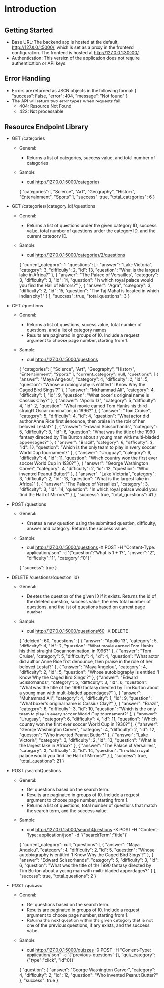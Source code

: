 # 
# Introduction
# 

## Getting Started
- Base URL: The backend app is hosted at the default, http://127.0.0.1:5000/, which is set as a proxy in the frontend configuration. The frontend is hosted at http://127.0.0.1:30000/. 
- Authentication: This version of the application does not require authentication or API keys. 

## Error Handling
- Errors are returned as JSON objects in the following format: 
    {
        "success": False, 
        "error": 404,
        "message": "Not found"
    }
- The API will return two error types when requests fail:
    - 404: Resource Not Found
    - 422: Not processable

## Resource Endpoint Library
- GET /categories
    - General: 
        - Returns a list of categories, success value, and total number of categories
    - Sample:
        - curl http://127.0.0.1:5000/categories

        {
            "categories": [
                "Science",
                "Art",
                "Geography",
                "History",
                "Entertainment",
                "Sports"
            ],
            "success": true,
            "total_categories": 6
        }

- GET /categories/{category_id}/questions
    - General:
        - Returns a list of questions under the given category ID, success value, total number of questions under the category ID, and the current category ID.
    - Sample:
        - curl http://127.0.0.1:5000/categories/2/questions

        {
            "current_category": 1, 
            "questions": [
                {
                    "answer": "Lake Victoria", 
                    "category": 3, 
                    "difficulty": 2, 
                    "id": 13, 
                    "question": "What is the largest lake in Africa?"
                }, 
                {
                    "answer": "The Palace of Versailles", 
                    "category": 3, 
                    "difficulty": 3, 
                    "id": 14, 
                    "question": "In which royal palace would you find the Hall of Mirrors?"
                }, 
                {
                    "answer": "Agra", 
                    "category": 3, 
                    "difficulty": 2, 
                    "id": 15, 
                    "question": "The Taj Mahal is located in which Indian city?"
                }
            ], 
            "success": true, 
            "total_questions": 3
        }

- GET /questions
    - General:
        - Returns a list of questions, sucess value, total number of questions, and a list of category names 
        - Results are paginated in groups of 10. Include a request argument to choose page number, starting from 1.
    - Sample:
        - curl http://127.0.0.1:5000/questions

        {
            "categories": [
                "Science",
                "Art",
                "Geography",
                "History",
                "Entertainment",
                "Sports"
            ],
            "current_category": null,
            "questions": [
                {
                    "answer": "Maya Angelou",
                    "category": 4,
                    "difficulty": 2,
                    "id": 5,
                    "question": "Whose autobiography is entitled 'I Know Why the Caged Bird Sings'?"
                },
                {
                    "answer": "Muhammad Ali",
                    "category": 4,
                    "difficulty": 1,
                    "id": 9,
                    "question": "What boxer's original name is Cassius Clay?"
                },
                {
                    "answer": "Apollo 13",
                    "category": 5,
                    "difficulty": 4,
                    "id": 2,
                    "question": "What movie earned Tom Hanks his third straight Oscar nomination, in 1996?"
                },
                {
                    "answer": "Tom Cruise",
                    "category": 5,
                    "difficulty": 4,
                    "id": 4,
                    "question": "What actor did author Anne Rice first denounce, then praise in the role of her beloved Lestat?"
                },
                {
                    "answer": "Edward Scissorhands",
                    "category": 5,
                    "difficulty": 3,
                    "id": 6,
                    "question": "What was the title of the 1990 fantasy directed by Tim Burton about a young man with multi-bladed appendages?"
                },
                {
                    "answer": "Brazil",
                    "category": 6,
                    "difficulty": 3,
                    "id": 10,
                    "question": "Which is the only team to play in every soccer World Cup tournament?"
                },
                {
                    "answer": "Uruguay",
                    "category": 6,
                    "difficulty": 4,
                    "id": 11,
                    "question": "Which country won the first ever soccer World Cup in 1930?"
                },
                {
                    "answer": "George Washington Carver",
                    "category": 4,
                    "difficulty": 2,
                    "id": 12,
                    "question": "Who invented Peanut Butter?"
                },
                {
                    "answer": "Lake Victoria",
                    "category": 3,
                    "difficulty": 2,
                    "id": 13,
                    "question": "What is the largest lake in Africa?"
                },
                {
                    "answer": "The Palace of Versailles",
                    "category": 3,
                    "difficulty": 3,
                    "id": 14,
                    "question": "In which royal palace would you find the Hall of Mirrors?"
                }
            ],
            "success": true,
            "total_questions": 41
        }

- POST /questions
    - General:
        - Creates a new question using the submitted question, difficulty, answer and category. Returns the success value. 
    - Sample:
        - curl http://127.0.0.1:5000/questions -X POST -H "Content-Type: application/json" -d '{"question":"What is 1 + 1?", "answer":"2", "difficulty":"1", "category":"0"}'

        {
            "success": true
        }

- DELETE /questions/{question_id}
    - General:
        - Deletes the question of the given ID if it exists. Returns the id of the deleted question, success value, the new total number of questions, and the list of questions based on current page number
    - Sample:
        - curl http://127.0.0.1:5000/questions/60 -X DELETE 

        {
            "deleted": 60, 
            "questions": [
                {
                    "answer": "Apollo 13", 
                    "category": 5, 
                    "difficulty": 4, 
                    "id": 2, 
                    "question": "What movie earned Tom Hanks his third straight Oscar nomination, in 1996?"
                }, 
                {
                    "answer": "Tom Cruise", 
                    "category": 5, 
                    "difficulty": 4, 
                    "id": 4, 
                    "question": "What actor did author Anne Rice first denounce, then praise in the role of her beloved Lestat?"
                }, 
                {
                    "answer": "Maya Angelou", 
                    "category": 4, 
                    "difficulty": 2, 
                    "id": 5, 
                    "question": "Whose autobiography is entitled 'I Know Why the Caged Bird Sings'?"
                }, 
                {
                    "answer": "Edward Scissorhands", 
                    "category": 5, 
                    "difficulty": 3, 
                    "id": 6, 
                    "question": "What was the title of the 1990 fantasy directed by Tim Burton about a young man with multi-bladed appendages?"
                }, 
                {
                    "answer": "Muhammad Ali", 
                    "category": 4, 
                    "difficulty": 1, 
                    "id": 9, 
                    "question": "What boxer's original name is Cassius Clay?"
                }, 
                {
                    "answer": "Brazil", 
                    "category": 6, 
                    "difficulty": 3, 
                    "id": 10, 
                    "question": "Which is the only team to play in every soccer World Cup tournament?"
                }, 
                {
                    "answer": "Uruguay", 
                    "category": 6, 
                    "difficulty": 4, 
                    "id": 11, 
                    "question": "Which country won the first ever soccer World Cup in 1930?"
                }, 
                {
                    "answer": "George Washington Carver", 
                    "category": 4, 
                    "difficulty": 2, 
                    "id": 12, 
                    "question": "Who invented Peanut Butter?"
                }, 
                {
                    "answer": "Lake Victoria", 
                    "category": 3, 
                    "difficulty": 2, 
                    "id": 13, 
                    "question": "What is the largest lake in Africa?"
                }, 
                {
                    "answer": "The Palace of Versailles", 
                    "category": 3, 
                    "difficulty": 3, 
                    "id": 14, 
                    "question": "In which royal palace would you find the Hall of Mirrors?"
                }
            ], 
                "success": true, 
                "total_questions": 21
        }

    
- POST /searchQuestions
    - General:
        - Get questions based on the search term. 
        - Results are paginated in groups of 10. Include a request argument to choose page number, starting from 1.
        - Returns a list of questions, total number of questions that match the search term, and the success value. 
    - Sample:
        - curl http://127.0.0.1:5000/searchQuestions -X POST -H "Content-Type: application/json" -d '{"searchTerm":"title"}'

        {
            "current_category": null, 
            "questions": [
                {
                    "answer": "Maya Angelou", 
                    "category": 4, 
                    "difficulty": 2, 
                    "id": 5, 
                    "question": "Whose autobiography is entitled 'I Know Why the Caged Bird Sings'?"
                }, 
                {
                    "answer": "Edward Scissorhands", 
                    "category": 5, 
                    "difficulty": 3, 
                    "id": 6, 
                    "question": "What was the title of the 1990 fantasy directed by Tim Burton about a young man with multi-bladed appendages?"
                }
            ], 
            "success": true, 
            "total_questions": 2
        }

- POST /quizzes
    - General:
        - Get questions based on the search term. 
        - Results are paginated in groups of 10. Include a request argument to choose page number, starting from 1.
        - Returns the next question within the given category that is not one of the previous questions, if any exists, and the success value. 
         
    - Sample:
        - curl http://127.0.0.1:5000/quizzes -X POST -H "Content-Type: application/json" -d '{"previous-questions":[], "quiz_category":{"type":"click", "id":0}}'

        {
            "question": {
                "answer": "George Washington Carver", 
                "category": 4, 
                "difficulty": 2, 
                "id": 12, 
                "question": "Who invented Peanut Butter?"
            }, 
            "success": true
        }

      